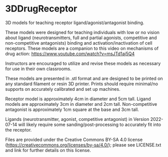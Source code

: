 # 3DDrugReceptor
3D models for teaching receptor ligand/agonist/antagonist binding.

These models were designed for teaching individuals with low or no vision about ligand (neurotransmitters, full and partial agonists, competitive and non-competitive antagonists) binding and activation/inactivation of cell receptors. These models are a companion to this video on mechanisms of drug action: https://www.youtube.com/watch?v=msJTd1aj5Q4

Instructors are encouraged to utilize and revise these models as necessary for use in their own classrooms.

These models are presented in .stl format and are designed to be printed on any standard filament or resin 3D printer. Prints should require minimal/no supports on accurately calibrated and set up machines.

Receptor model is approximately 4cm in diameter and 5cm tall. Ligand models are approximately 3cm in diameter and 2cm tall. Non-competitive antagonist is approximately 1cm square at the base and 3cm tall.

Ligands (neurotransmitter, agonist, competitive antagonist) in Version 2022-07-14 will likely require some sanding/post-processing to accurately fit into the receptor.

Files are provided under the Creative Commons BY-SA 4.0 license (https://creativecommons.org/licenses/by-sa/4.0/); please see LICENSE.txt and link for further details on this license.
